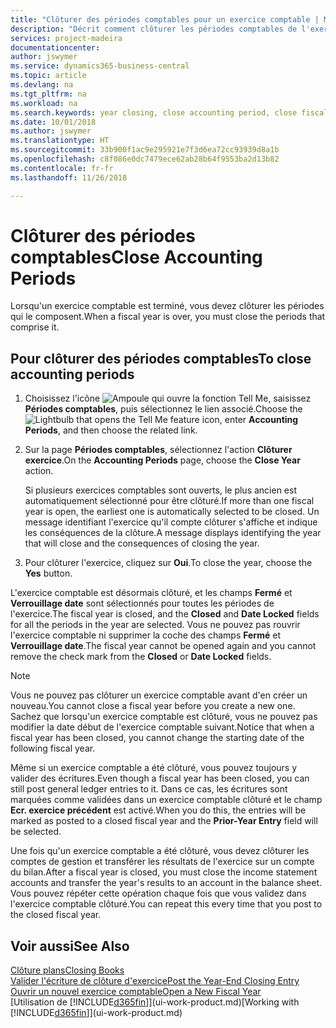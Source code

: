 ```yaml
---
title: "Clôturer des périodes comptables pour un exercice comptable | Microsoft Docs"
description: "Décrit comment clôturer les périodes comptables de l'exercice comptable."
services: project-madeira
documentationcenter: 
author: jswymer
ms.service: dynamics365-business-central
ms.topic: article
ms.devlang: na
ms.tgt_pltfrm: na
ms.workload: na
ms.search.keywords: year closing, close accounting period, close fiscal year, bank account detailed trial balance
ms.date: 10/01/2018
ms.author: jswymer
ms.translationtype: HT
ms.sourcegitcommit: 33b900f1ac9e295921e7f3d6ea72cc93939d8a1b
ms.openlocfilehash: c8f086e0dc7479ece62ab28b64f9553ba2d13b82
ms.contentlocale: fr-fr
ms.lasthandoff: 11/26/2018

---
```

# <a name="close-accounting-periods"></a><span data-ttu-id="2f9f6-103">Clôturer des périodes comptables</span><span class="sxs-lookup"><span data-stu-id="2f9f6-103">Close Accounting Periods</span></span>
<span data-ttu-id="2f9f6-104">Lorsqu'un exercice comptable est terminé, vous devez clôturer les périodes qui le composent.</span><span class="sxs-lookup"><span data-stu-id="2f9f6-104">When a fiscal year is over, you must close the periods that comprise it.</span></span>

## <a name="to-close-accounting-periods"></a><span data-ttu-id="2f9f6-105">Pour clôturer des périodes comptables</span><span class="sxs-lookup"><span data-stu-id="2f9f6-105">To close accounting periods</span></span>
1. <span data-ttu-id="2f9f6-106">Choisissez l'icône ![Ampoule qui ouvre la fonction Tell Me](media/ui-search/search_small.png "Dites-moi ce que vous voulez faire"), saisissez **Périodes comptables**, puis sélectionnez le lien associé.</span><span class="sxs-lookup"><span data-stu-id="2f9f6-106">Choose the ![Lightbulb that opens the Tell Me feature](media/ui-search/search_small.png "Tell me what you want to do") icon, enter **Accounting Periods**, and then choose the related link.</span></span>
2. <span data-ttu-id="2f9f6-107">Sur la page **Périodes comptables**, sélectionnez l'action **Clôturer exercice**.</span><span class="sxs-lookup"><span data-stu-id="2f9f6-107">On the **Accounting Periods** page, choose the **Close Year** action.</span></span>

    <span data-ttu-id="2f9f6-108">Si plusieurs exercices comptables sont ouverts, le plus ancien est automatiquement sélectionné pour être clôturé.</span><span class="sxs-lookup"><span data-stu-id="2f9f6-108">If more than one fiscal year is open, the earliest one is automatically selected to be closed.</span></span> <span data-ttu-id="2f9f6-109">Un message identifiant l'exercice qu'il compte clôturer s'affiche et indique les conséquences de la clôture.</span><span class="sxs-lookup"><span data-stu-id="2f9f6-109">A message displays identifying the year that will close and the consequences of closing the year.</span></span>
3. <span data-ttu-id="2f9f6-110">Pour clôturer l'exercice, cliquez sur **Oui**.</span><span class="sxs-lookup"><span data-stu-id="2f9f6-110">To close the year, choose the **Yes** button.</span></span>

<span data-ttu-id="2f9f6-111">L'exercice comptable est désormais clôturé, et les champs **Fermé** et **Verrouillage date** sont sélectionnés pour toutes les périodes de l'exercice.</span><span class="sxs-lookup"><span data-stu-id="2f9f6-111">The fiscal year is closed, and the **Closed** and **Date Locked** fields for all the periods in the year are selected.</span></span> <span data-ttu-id="2f9f6-112">Vous ne pouvez pas rouvrir l'exercice comptable ni supprimer la coche des champs **Fermé** et **Verrouillage date**.</span><span class="sxs-lookup"><span data-stu-id="2f9f6-112">The fiscal year cannot be opened again and you cannot remove the check mark from the **Closed** or **Date Locked** fields.</span></span>

> [!NOTE]  
>   <span data-ttu-id="2f9f6-113">Vous ne pouvez pas clôturer un exercice comptable avant d'en créer un nouveau.</span><span class="sxs-lookup"><span data-stu-id="2f9f6-113">You cannot close a fiscal year before you create a new one.</span></span> <span data-ttu-id="2f9f6-114">Sachez que lorsqu'un exercice comptable est clôturé, vous ne pouvez pas modifier la date début de l'exercice comptable suivant.</span><span class="sxs-lookup"><span data-stu-id="2f9f6-114">Notice that when a fiscal year has been closed, you cannot change the starting date of the following fiscal year.</span></span>

<span data-ttu-id="2f9f6-115">Même si un exercice comptable a été clôturé, vous pouvez toujours y valider des écritures.</span><span class="sxs-lookup"><span data-stu-id="2f9f6-115">Even though a fiscal year has been closed, you can still post general ledger entries to it.</span></span> <span data-ttu-id="2f9f6-116">Dans ce cas, les écritures sont marquées comme validées dans un exercice comptable clôturé et le champ **Ecr. exercice précédent** est activé.</span><span class="sxs-lookup"><span data-stu-id="2f9f6-116">When you do this, the entries will be marked as posted to a closed fiscal year and the **Prior-Year Entry** field will be selected.</span></span>

<span data-ttu-id="2f9f6-117">Une fois qu'un exercice comptable a été clôturé, vous devez clôturer les comptes de gestion et transférer les résultats de l'exercice sur un compte du bilan.</span><span class="sxs-lookup"><span data-stu-id="2f9f6-117">After a fiscal year is closed, you must close the income statement accounts and transfer the year's results to an account in the balance sheet.</span></span> <span data-ttu-id="2f9f6-118">Vous pouvez répéter cette opération chaque fois que vous validez dans l'exercice comptable clôturé.</span><span class="sxs-lookup"><span data-stu-id="2f9f6-118">You can repeat this every time that you post to the closed fiscal year.</span></span>

## <a name="see-also"></a><span data-ttu-id="2f9f6-119">Voir aussi</span><span class="sxs-lookup"><span data-stu-id="2f9f6-119">See Also</span></span>
[<span data-ttu-id="2f9f6-120">Clôture plans</span><span class="sxs-lookup"><span data-stu-id="2f9f6-120">Closing Books</span></span>](year-close-books.md)  
[<span data-ttu-id="2f9f6-121">Valider l'écriture de clôture d'exercice</span><span class="sxs-lookup"><span data-stu-id="2f9f6-121">Post the Year-End Closing Entry</span></span>](year-how-post-year-end-close-entry.md)  
[<span data-ttu-id="2f9f6-122">Ouvrir un nouvel exercice comptable</span><span class="sxs-lookup"><span data-stu-id="2f9f6-122">Open a New Fiscal Year</span></span>](finance-how-open-new-fiscal-year.md)  
<span data-ttu-id="2f9f6-123">[Utilisation de [!INCLUDE[d365fin](includes/d365fin_md.md)]](ui-work-product.md)</span><span class="sxs-lookup"><span data-stu-id="2f9f6-123">[Working with [!INCLUDE[d365fin](includes/d365fin_md.md)]](ui-work-product.md)</span></span>

